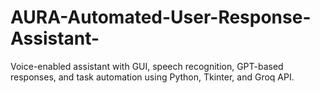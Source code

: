 # AURA-Automated-User-Response-Assistant-
Voice-enabled assistant with GUI, speech recognition, GPT-based responses, and task automation using Python, Tkinter, and Groq API.
